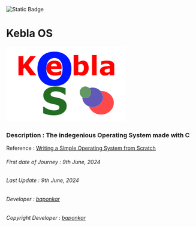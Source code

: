 ![Static Badge](https://img.shields.io/badge/Kebla-OS-maker)


# Kebla OS

![KeblaOS_icon.bmp](KeblaOS_icon.bmp)



### Description : The indegenious Operating System made with C



Reference : [Writing a Simple Operating System from Scratch](writing_simple_os.pdf)


###### First date of Journey : 9th June, 2024
###### Last Update : 9th June, 2024
###### Developer : [baponkar](https://github.com/baponkar)

###### Copyright Developer : [baponkar](https://github.com/baponkar)


